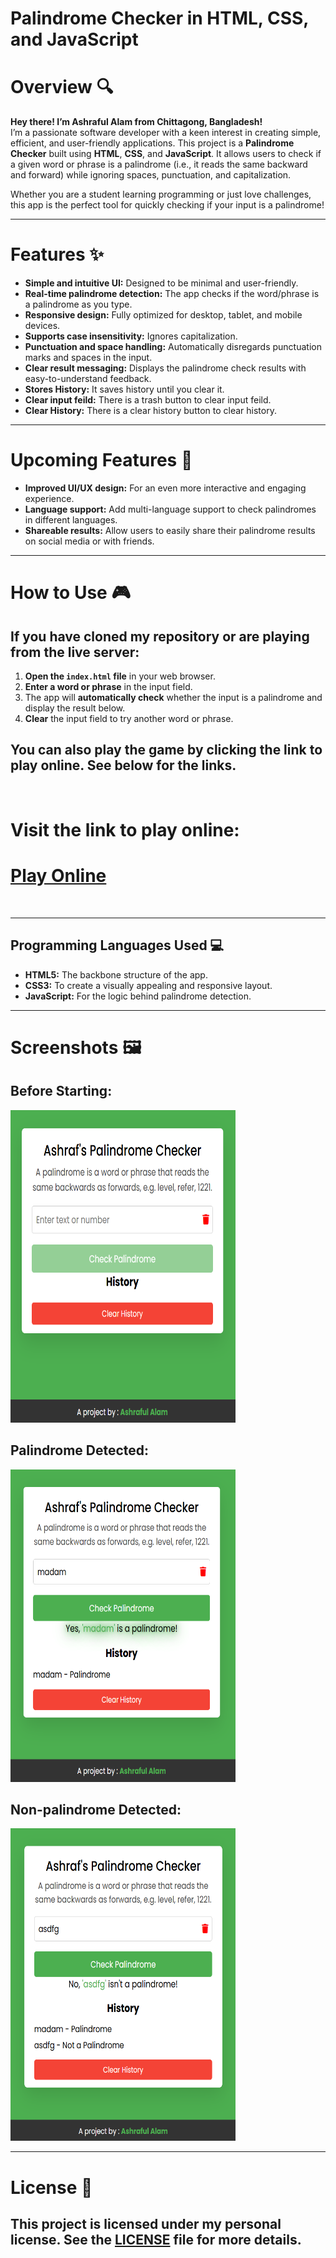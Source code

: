 # Palindrome Checker in HTML, CSS, and JavaScript

# Overview 🔍

**Hey there! I’m Ashraful Alam from Chittagong, Bangladesh!**  
I’m a passionate software developer with a keen interest in creating simple, efficient, and user-friendly applications. This project is a **Palindrome Checker** built using **HTML**, **CSS**, and **JavaScript**. It allows users to check if a given word or phrase is a palindrome (i.e., it reads the same backward and forward) while ignoring spaces, punctuation, and capitalization.

Whether you are a student learning programming or just love challenges, this app is the perfect tool for quickly checking if your input is a palindrome!

---

# Features ✨

- **Simple and intuitive UI:** Designed to be minimal and user-friendly.
- **Real-time palindrome detection:** The app checks if the word/phrase is a palindrome as you type.
- **Responsive design:** Fully optimized for desktop, tablet, and mobile devices.
- **Supports case insensitivity:** Ignores capitalization.
- **Punctuation and space handling:** Automatically disregards punctuation marks and spaces in the input.
- **Clear result messaging:** Displays the palindrome check results with easy-to-understand feedback.
- **Stores History:** It saves history until you clear it.
- **Clear input feild:** There is a trash button to clear input feild.
- **Clear History:** There is a clear history button to clear history.

---

# Upcoming Features 🚀

- **Improved UI/UX design:** For an even more interactive and engaging experience.
- **Language support:** Add multi-language support to check palindromes in different languages.
- **Shareable results:** Allow users to easily share their palindrome results on social media or with friends.

---

# How to Use 🎮

## If you have cloned my repository or are playing from the live server:

1. **Open the `index.html` file** in your web browser.
2. **Enter a word or phrase** in the input field.
3. The app will **automatically check** whether the input is a palindrome and display the result below.
4. **Clear** the input field to try another word or phrase.

## You can also play the game by clicking the link to play online. See below for the links.

<br> 

# Visit the link to play online:

# [Play Online](https://ashrafulalamasad.github.io/Palindrome-Checker-in-HTML-CSS-JavaScript/)

<br> 

---

## Programming Languages Used 💻

- **HTML5:** The backbone structure of the app.
- **CSS3:** To create a visually appealing and responsive layout.
- **JavaScript:** For the logic behind palindrome detection.

---

<!-- # Demo Video

<video width="320" height="240" controls>
  <source src="https://github.com/ashrafulalamasad/Palindrome-Checker-in-HTML-CSS-JavaScript/blob/main/assets/videos/palindromedemo.mp4" type="video/mp4">
  Your browser does not support the video tag.
</video> -->

# Screenshots 🖼️

## Before Starting:

<img src="https://github.com/ashrafulalamasad/Palindrome-Checker-in-HTML-CSS-JavaScript/blob/main/assets/images/before.png" alt="Before Starting" width="360" height="500"> 

## Palindrome Detected:

<img src="https://github.com/ashrafulalamasad/Palindrome-Checker-in-HTML-CSS-JavaScript/blob/main/assets/images/palindrome.png" alt="Before Starting" width="360" height="500"> 

## Non-palindrome Detected:

<img src="https://github.com/ashrafulalamasad/Palindrome-Checker-in-HTML-CSS-JavaScript/blob/main/assets/images/not%20palindrome.png" alt="Before Starting" width="360" height="500"> 

---

# License 📜

## This project is licensed under my personal license. See the [LICENSE](https://github.com/ashrafulalamasad/Palindrome-Checker-in-HTML-CSS-JavaScript/blob/main/LICENSE/LICENSE.md) file for more details.
